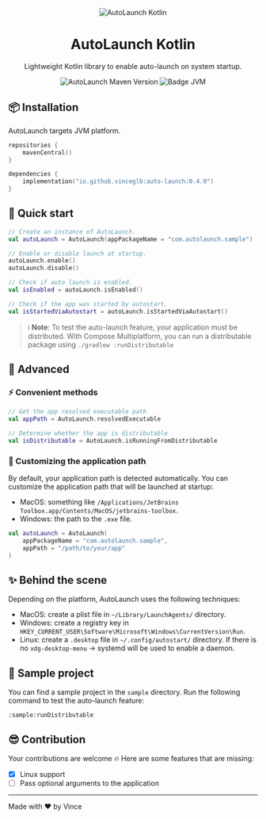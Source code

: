 <div align="center">
  <img src="https://github.com/vinceglb/AutoLaunch/assets/24540801/4bb241fb-7a23-47bb-99fa-cbc937ef9966" alt="AutoLaunch Kotlin" />

  <br>
  
  <h1>AutoLaunch Kotlin</h1>
  <p>Lightweight Kotlin library to enable auto-launch on system startup.</p>

  <div>
    <img src="https://img.shields.io/maven-central/v/io.github.vinceglb/auto-launch" alt="AutoLaunch Maven Version" />
    <img src="https://img.shields.io/badge/Platform-JVM-red.svg?logo=openjdk" alt="Badge JVM" />
  </div>
</div>

## 📦 Installation

AutoLaunch targets JVM platform.

```kotlin
repositories {
    mavenCentral()
}

dependencies {
    implementation("io.github.vinceglb:auto-launch:0.4.0")
}
```

## 🚀 Quick start

```kotlin
// Create an instance of AutoLaunch.
val autoLaunch = AutoLaunch(appPackageName = "com.autolaunch.sample")

// Enable or disable launch at startup.
autoLaunch.enable()
autoLaunch.disable()

// Check if auto launch is enabled.
val isEnabled = autoLaunch.isEnabled()

// Check if the app was started by autostart.
val isStartedViaAutostart = autoLaunch.isStartedViaAutostart()
```

> ℹ️ **Note**: To test the auto-launch feature, your application must be distributed. With Compose Multiplatform, you can run a distributable package using `./gradlew :runDistributable`

## 📖 Advanced

### ⚡️ Convenient methods

```kotlin
// Get the app resolved executable path
val appPath = AutoLaunch.resolvedExecutable

// Determine whether the app is distributable
val isDistributable = AutoLaunch.isRunningFromDistributable
```

### 🔧 Customizing the application path

By default, your application path is detected automatically. You can customize the application path that will be launched at startup:
- MacOS: something like `/Applications/JetBrains Toolbox.app/Contents/MacOS/jetbrains-toolbox`.
- Windows: the path to the `.exe` file.

```kotlin
val autoLaunch = AutoLaunch(
    appPackageName = "com.autolaunch.sample",
    appPath = "/path/to/your/app"
)
```

## ✨ Behind the scene

Depending on the platform, AutoLaunch uses the following techniques:

- MacOS: create a plist file in `~/Library/LaunchAgents/` directory.
- Windows: create a registry key in `HKEY_CURRENT_USER\Software\Microsoft\Windows\CurrentVersion\Run`.
- Linux: create a `.desktop` file in `~/.config/autostart/` directory.
    If there is no `xdg-desktop-menu` -> systemd will be used to enable a daemon.

## 🌱 Sample project

You can find a sample project in the `sample` directory. Run the following command to test the auto-launch feature:

```shell
:sample:runDistributable
``` 

## 😎 Contribution

Your contributions are welcome 🔥 Here are some features that are missing:

- [x] Linux support
- [ ] Pass optional arguments to the application

---

Made with ❤️ by Vince
